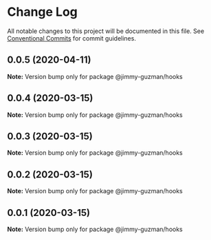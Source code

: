 # Change Log

All notable changes to this project will be documented in this file.
See [Conventional Commits](https://conventionalcommits.org) for commit guidelines.

## 0.0.5 (2020-04-11)

**Note:** Version bump only for package @jimmy-guzman/hooks

## 0.0.4 (2020-03-15)

**Note:** Version bump only for package @jimmy-guzman/hooks

## 0.0.3 (2020-03-15)

**Note:** Version bump only for package @jimmy-guzman/hooks

## 0.0.2 (2020-03-15)

**Note:** Version bump only for package @jimmy-guzman/hooks

## 0.0.1 (2020-03-15)

**Note:** Version bump only for package @jimmy-guzman/hooks
